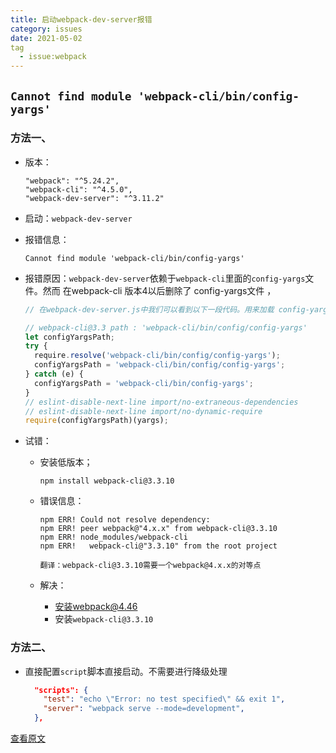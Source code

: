 ```yaml
---
title: 启动webpack-dev-server报错
category: issues
date: 2021-05-02
tag
  - issue:webpack
---
```


## `Cannot find module 'webpack-cli/bin/config-yargs'`

### 方法一、

- 版本：

  ```
  "webpack": "^5.24.2",
  "webpack-cli": "^4.5.0",
  "webpack-dev-server": "^3.11.2"
  ```

- 启动：`webpack-dev-server`

- 报错信息：

  ```
  Cannot find module 'webpack-cli/bin/config-yargs'
  ```

- 报错原因：`webpack-dev-server`依赖于`webpack-cli`里面的`config-yargs`文件。然而 在webpack-cli 版本4以后删除了 config-yargs文件 ，

  ```js
  // 在webpack-dev-server.js中我们可以看到以下一段代码。用来加载 config-yargs 文件，
  
  // webpack-cli@3.3 path : 'webpack-cli/bin/config/config-yargs'
  let configYargsPath;
  try {
    require.resolve('webpack-cli/bin/config/config-yargs');
    configYargsPath = 'webpack-cli/bin/config/config-yargs';
  } catch (e) {
    configYargsPath = 'webpack-cli/bin/config-yargs';
  }
  // eslint-disable-next-line import/no-extraneous-dependencies
  // eslint-disable-next-line import/no-dynamic-require
  require(configYargsPath)(yargs);
  ```

  

- 试错：

  - 安装低版本；

    ```
    npm install webpack-cli@3.3.10
    ```

  - 错误信息：

    ```
    npm ERR! Could not resolve dependency:
    npm ERR! peer webpack@"4.x.x" from webpack-cli@3.3.10
    npm ERR! node_modules/webpack-cli
    npm ERR!   webpack-cli@"3.3.10" from the root project
    
    翻译：webpack-cli@3.3.10需要一个webpack@4.x.x的对等点
    ```

  - 解决：

    - 安装webpack@4.46
    - 安装`webpack-cli@3.3.10`


### 方法二、

- 直接配置`script`脚本直接启动。不需要进行降级处理

  ```json
    "scripts": {
      "test": "echo \"Error: no test specified\" && exit 1",
      "server": "webpack serve --mode=development",
    },
  ```

[查看原文](https://blog.csdn.net/weixin_40599109/article/details/109582365)
